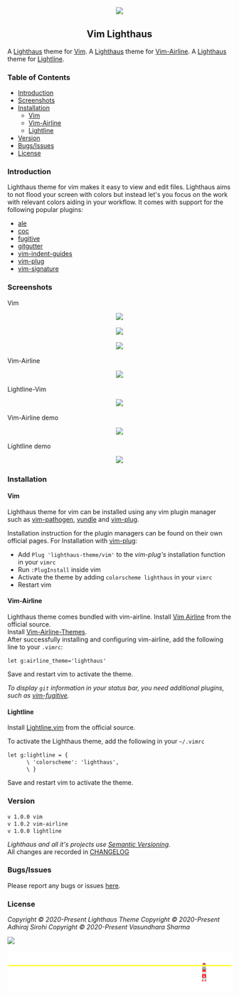 <p align="center"><img src="https://raw.githubusercontent.com/lighthaus-theme/vim/0f2eeb2b9caa99a22487b84f54704ba5a9650c1a/assets/vim-badge.svg" width="150"><p>

<h2 align="center">Vim Lighthaus</h2>

A [Lighthaus](https://github.com/lighthaus-theme/lighthaus) theme for [Vim](https://github.com/vim/vim).
A [Lighthaus](https://github.com/lighthaus-theme/lighthaus) theme for [Vim-Airline](https://github.com/vim-airline/vim-airline).
A [Lighthaus](https://github.com/lighthaus-theme/lighthaus) theme for [Lightline](https://github.com/Brutuski/lightline.vim).


### Table of Contents
- [Introduction](#introuction)
- [Screenshots](#screenshots)
- [Installation](#installation)
  - [Vim](#vim)
  - [Vim-Airline](#vim-airline)
  - [Lightline](#lightline)
- [Version](#version)
- [Bugs/Issues](#bugs/issues)
- [License](#license)

### Introduction
Lighthaus theme for vim makes it easy to view and edit files.
Lighthaus aims to not flood your screen with colors but instead let's you focus on the work with relevant colors aiding in your workflow.
It comes with support for the following popular plugins:
- [ale](https://github.com/dense-analysis/ale)
- [coc](https://github.com/neoclide/coc.nvim)
- [fugitive](https://github.com/tpope/vim-fugitive)
- [gitgutter](https://github.com/airblade/vim-gitgutter)
- [vim-indent-guides](https://github.com/nathanaelkane/vim-indent-guides)
- [vim-plug](https://github.com/junegunn/vim-plug)
- [vim-signature](https://github.com/kshenoy/vim-signature)

### Screenshots
Vim
<p align="center"><img src="https://github.com/lighthaus-theme/vim/blob/master/assets/vim1.png?raw=true"><p>
<p align="center"><img src="https://github.com/lighthaus-theme/vim/blob/master/assets/vim2.png?raw=true"><p>
<p align="center"><img src="https://github.com/lighthaus-theme/vim/blob/master/assets/vim3.png?raw=true"><p>

Vim-Airline
<p align="center"><img src="https://github.com/lighthaus-theme/vim/blob/master/assets/lighthaus-airline.png?raw=true"><p>

Lightline-Vim
<p align="center"><img src="https://github.com/lighthaus-theme/vim/blob/master/assets/lighthaus-lightline.png?raw=true"><p>

Vim-Airline demo
<p align="center"><img src="https://raw.githubusercontent.com/lighthaus-theme/demo-assets/main/assets/airline.gif"><p>
Lightline demo
<p align="center"><img src="https://raw.githubusercontent.com/lighthaus-theme/demo-assets/main/assets/lightline.gif"><p>


### Installation

#### Vim
Lighthaus theme for vim can be installed using any vim plugin manager such as [vim-pathogen](https://github.com/tpope/vim-pathogen), [vundle](https://github.com/VundleVim/Vundle.vim) and [vim-plug](https://github.com/junegunn/vim-plug).

Installation instruction for the plugin managers can be found on their own official pages.
For Installation with [vim-plug](https://github.com/junegunn/vim-plug): 
- Add `Plug 'lighthaus-theme/vim'` to the _vim-plug's_ installation function in your `vimrc`
- Run `:PlugInstall` inside vim
- Activate the theme by adding `colorscheme lighthaus` in your `vimrc`
- Restart vim

#### Vim-Airline
Lighthaus theme comes bundled with vim-airline.
Install [Vim Airline](https://github.com/vim-airline/vim-airline) from the official source. <br>
Install [Vim-Airline-Themes](https://github.com/vim-airline/vim-airline-themes#vim-airline-themes--). <br>
After successfully installing and configuring vim-airline, add the following line to your `.vimrc`:

``` vim
let g:airline_theme='lighthaus'
```
Save and restart vim to activate the theme.<br>

_To display `git` information in your status bar, you need additional plugins, such as [vim-fugitive](https://github.com/tpope/vim-fugitive)._


#### Lightline
Install [Lightline.vim](https://github.com/Brutuski/lightline.vim) from the official source.<br>

To activate the Lighthaus theme, add the following in your `~/.vimrc`

``` vim
let g:lightline = {
      \ 'colorscheme': 'lighthaus',
      \ }
```
Save and restart vim to activate the theme.

### Version
```vim
v 1.0.0 vim
v 1.0.2 vim-airline
v 1.0.0 lightline
```

_Lighthaus and all it's projects use [Semantic Versioning](https://semver.org/)._ <br/>
All changes are recorded in [CHANGELOG](https://github.com/lighthaus-theme/vim/blob/master/CHANGELOG.md)

### Bugs/Issues
Please report any bugs or issues [here](https://github.com/lighthaus-theme/vim/issues).

### License

_Copyright © 2020-Present Lighthaus Theme_
_Copyright © 2020-Present Adhiraj Sirohi_
_Copyright © 2020-Present Vasundhara Sharma_

<p align="left"><a href="https://github.com/Brutuski/lighthaus-vim-airline/blob/master/LICENSE"><img src="https://img.shields.io/static/v1.svg??style=flat&logo=appveyore&label=License&message=MIT&colorA=1C918A&colorB=50C16E"/></a></p>

<p align="center"><img src="https://raw.githubusercontent.com/lighthaus-theme/lighthaus/9e5cf66db03fc3e183e6cfbf7c4c04263a4f23df/ImageResources/lighthaus-border.svg"><p>
